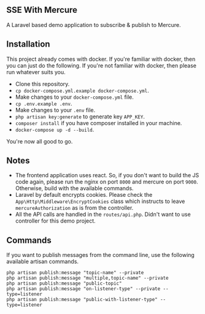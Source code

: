 SSE With Mercure
---

A Laravel based demo application to subscribe & publish to Mercure.

## Installation

This project already comes with docker. If you're familiar with docker, then you can just do the following. If you're not familiar with docker, then please run whatever suits you.

- Clone this repository.
- `cp docker-compose.yml.example docker-compose.yml`.
- Make changes to your `docker-compose.yml` file.
- `cp .env.example .env`.
- Make changes to your `.env` file.
- `php artisan key:generate` to generate key `APP_KEY`.
- `composer install` if you have composer installed in your machine.
- `docker-compose up -d --build`.

You're now all good to go.

## Notes

- The frontend application uses react. So, if you don't want to build the JS code again, please run the nginx on port `8000` and mercure on port `9000`. Otherwise, build with the available commands.
- Laravel by default encrypts cookies. Please check the `App\Http\Middleware\EncryptCookies` class which instructs to leave `mercureAuthorization` as is from the controller.
- All the API calls are handled in the `routes/api.php`. Didn't want to use controller for this demo project.

## Commands

If you want to publish messages from the command line, use the following available artisan commands.

```shell
php artisan publish:message "topic-name" --private
php artisan publish:message "multiple,topic-name" --private
php artisan publish:message "public-topic"
php artisan publish:message "on-listener-type" --private --type=listener
php artisan publish:message "public-with-listener-type" --type=listener
```
